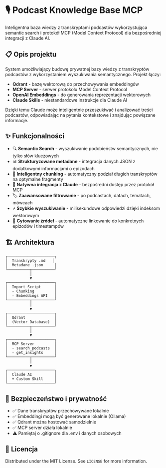 # 🎙️ Podcast Knowledge Base MCP

Inteligentna baza wiedzy z transkryptami podcastów wykorzystująca semantic search i protokół MCP (Model Context Protocol) dla bezpośredniej integracji z Claude AI.

## 📋 Opis projektu

System umożliwiający budowę prywatnej bazy wiedzy z transkryptów podcastów z wykorzystaniem wyszukiwania semantycznego. Projekt łączy:
- **Qdrant** - bazę wektorową do przechowywania embeddingów
- **MCP Server** - serwer protokołu Model Context Protocol
- **OpenAI Embeddings** - do generowania reprezentacji wektorowych
- **Claude Skills** - niestandardowe instrukcje dla Claude AI

Dzięki temu Claude może inteligentnie przeszukiwać i analizować treści podcastów, odpowiadając na pytania kontekstowe i znajdując powiązane informacje.

## ✨ Funkcjonalności

- 🔍 **Semantic Search** - wyszukiwanie podobieństw semantycznych, nie tylko słów kluczowych
- 📊 **Strukturyzowane metadane** - integracja danych JSON z dodatkowymi informacjami o epizodach
- 🎯 **Inteligentny chunking** - automatyczny podział długich transkryptów na optymalne fragmenty
- 🔗 **Natywna integracja z Claude** - bezpośredni dostęp przez protokół MCP
- 🏷️ **Zaawansowane filtrowanie** - po podcastach, datach, tematach, mówcach
- ⚡ **Szybkie wyszukiwanie** - milisekundowe odpowiedzi dzięki indeksom wektorowym
- 📝 **Cytowanie źródeł** - automatyczne linkowanie do konkretnych epizodów i timestampów

## 🏗️ Architektura

```
┌─────────────────────┐
│  Transkrypty .md   │
│  Metadane .json     │
└──────────┬──────────┘
           │
           ▼
┌─────────────────────┐
│  Import Script      │
│  - Chunking         │
│  - Embeddings API   │
└──────────┬──────────┘
           │
           ▼
┌─────────────────────┐
│  Qdrant             │
│  (Vector Database)  │
└──────────┬──────────┘
           │
           ▼
┌─────────────────────┐
│  MCP Server         │
│  - search_podcasts  │
│  - get_insights     │
└──────────┬──────────┘
           │
           ▼
┌─────────────────────┐
│  Claude AI          │
│  + Custom Skill     │
└─────────────────────┘
```

## 🔐 Bezpieczeństwo i prywatność

- ✅ Dane transkryptów przechowywane lokalnie
- ✅ Embeddingi mogą być generowane lokalnie (Ollama)
- ✅ Qdrant można hostować samodzielnie
- ✅ MCP server działa lokalnie
- ⚠️ Pamiętaj o .gitignore dla .env i danych osobowych


## 📝 Licencja

Distributed under the MIT License. See `LICENSE` for more information.
